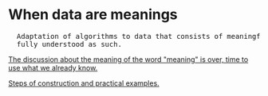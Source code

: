 # When data are meanings
<pre>
  Adaptation of algorithms to data that consists of meaningful sentences is a new class of problems, that should be
  fully understood as such.
</pre>
[The discussion about the meaning of the word "meaning" is over, time to use what we already know.](./pages/page_1)

[Steps of construction and practical examples.](./pages/page_2)

